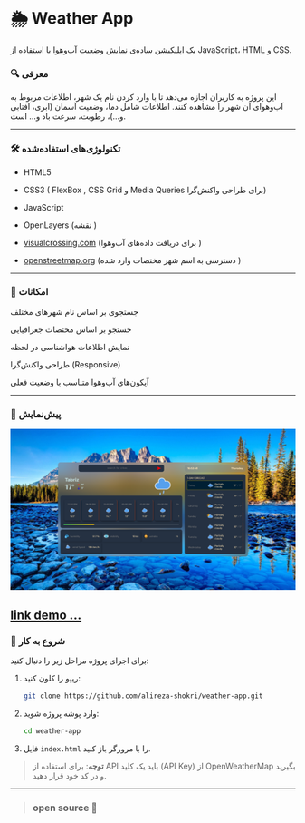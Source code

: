 # 🌦️ Weather App

یک اپلیکیشن ساده‌ی نمایش وضعیت آب‌وهوا با استفاده از JavaScript، HTML و CSS.

### 🔍 معرفی

 این پروژه به کاربران اجازه می‌دهد تا با وارد کردن نام یک شهر، اطلاعات مربوط به آب‌وهوای آن شهر را مشاهده کنند. اطلاعات شامل دما، وضعیت آسمان (ابری، آفتابی و...)، رطوبت، سرعت باد و... است.

---
### 🛠 تکنولوژی‌های استفاده‌شده

- HTML5  
- CSS3 (  FlexBox ,  CSS Grid و Media Queries برای طراحی واکنش‌گرا)  
- JavaScript   
- OpenLayers  (نقشه ) 
- [visualcrossing.com](https://visualcrossing.com) (برای دریافت داده‌های 
آب‌وهوا )

- [openstreetmap.org](https://openstreetmap.org) (دسترسی به اسم شهر مختصات وارد  شده )
---
### 🎯 امکانات

 جستجوی بر اساس نام شهرهای مختلف  

 جستجو بر اساس مختصات جغرافیایی

 نمایش اطلاعات هواشناسی در لحظه  

 طراحی واکنش‌گرا (Responsive)  

 آیکون‌های آب‌وهوا متناسب با وضعیت فعلی  

---
### 📸 پیش‌نمایش

![Weather App Screenshot](/backgroundImg/project_photo.png)

[link demo ...](https://alireza-shokri.github.io/weather-app/)
---

### 🚀 شروع به کار

برای اجرای پروژه مراحل زیر را دنبال کنید:

1. ریپو را کلون کنید:

    ```bash
    git clone https://github.com/alireza-shokri/weather-app.git
    ```

2. وارد پوشه پروژه شوید:

    ```bash
    cd weather-app
    ```

3. فایل `index.html` را با مرورگر باز کنید.

> **توجه**: برای استفاده از API باید یک کلید (API Key) از OpenWeatherMap بگیرید و در کد خود قرار دهید.

---
> ### open source    🌱


